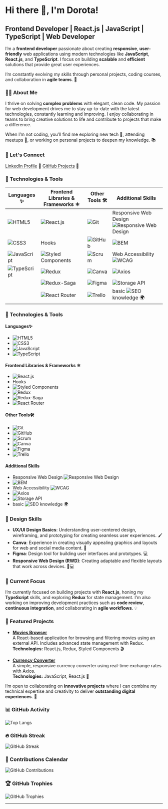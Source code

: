 # Hi there 👋, I'm Dorota! 

## Frontend Developer | React.js | JavaScript | TypeScript | Web Developer

I’m a **frontend developer** passionate about creating **responsive**, **user-friendly** web applications using modern technologies like **JavaScript**, **React.js**, and **TypeScript**. I focus on building **scalable** and **efficient** solutions that provide great user experiences.

I’m constantly evolving my skills through personal projects, coding courses, and collaboration in **agile teams**. 🚀

### 👩‍💻 About Me

I thrive on solving **complex problems** with elegant, clean code. My passion for web development drives me to stay up-to-date with the latest technologies, constantly learning and improving. I enjoy collaborating in teams to bring creative solutions to life and contribute to projects that make a difference. 

When I’m not coding, you’ll find me exploring new tech 🌱, attending meetups 🎤, or working on personal projects to deepen my knowledge. 📚


### 🚀 Let's Connect
[LinkedIn Profile](https://www.linkedin.com/in/d-karpinska/) 💬 [GitHub Projects](https://github.com/Dor-Ka?tab=repositories) 🌟
<!-- 
- [My Portfolio](link-to-portfolio) 🌍 
-->
### 🔧 Technologies & Tools

| **Languages** ✨                    | **Frontend Libraries & Frameworks** ⚛️                           | **Other Tools** 🛠️                                            | **Additional Skills**                                          |
|------------------------------------|-------------------------------------------------------------------|---------------------------------------------------------------|---------------------------------------------------------------|
| ![HTML5](https://img.shields.io/badge/-HTML5-E34F26?logo=html5&logoColor=ffffff) | ![React.js](https://img.shields.io/badge/-React.js-61DAFB?logo=react&logoColor=black) | ![Git](https://img.shields.io/badge/-Git-F05032?logo=git&logoColor=white) | Responsive Web Design ![Responsive Web Design](https://img.shields.io/badge/-RWD-4CAF50?logo=css3&logoColor=white) |
| ![CSS3](https://img.shields.io/badge/-CSS3-1572B6?logo=css3&logoColor=ffffff)   | Hooks                                                            | ![GitHub](https://img.shields.io/badge/-GitHub-181717?logo=github&logoColor=white) | ![BEM](https://img.shields.io/badge/-BEM-FF3E00?logo=css3&logoColor=white) |
| ![JavaScript](https://img.shields.io/badge/-JavaScript-F7DF1E?logo=javascript&logoColor=black) | ![Styled Components](https://img.shields.io/badge/-Styled%20Components-DB7093?logo=styled-components&logoColor=white) | ![Scrum](https://img.shields.io/badge/-Scrum-2E1B8E?logo=scrum&logoColor=white) | Web Accessibility ![WCAG](https://img.shields.io/badge/-WCAG-2F2F2F?logo=html5&logoColor=white) |
| ![TypeScript](https://img.shields.io/badge/-TypeScript-3178C6?logo=typescript&logoColor=ffffff) | ![Redux](https://img.shields.io/badge/-Redux-764ABC?logo=redux&logoColor=white)  | ![Canva](https://img.shields.io/badge/-Canva-FF4F00?logo=canva&logoColor=white) | ![Axios](https://img.shields.io/badge/-Axios-5A29E4?logo=axios&logoColor=white) |
|                                    | ![Redux-Saga](https://img.shields.io/badge/-Redux%20Saga-999999?logo=redux&logoColor=white) | ![Figma](https://img.shields.io/badge/-Figma-F24E1E?logo=figma&logoColor=white) | ![Storage API](https://img.shields.io/badge/-Storage%20API-FFB300?logo=google-chrome&logoColor=black) |
|                                    | ![React Router](https://img.shields.io/badge/-React%20Router-CA4245?logo=react-router&logoColor=white) | ![Trello](https://img.shields.io/badge/-Trello-0079BF?logo=trello&logoColor=white) | basic ![SEO](https://img.shields.io/badge/-SEO-FF9A8B?logo=google&logoColor=black) knowledge 🌍 |

### 🔧 Technologies & Tools

#### **Languages**✨
- ![HTML5](https://img.shields.io/badge/-HTML5-E34F26?logo=html5&logoColor=ffffff) 
- ![CSS3](https://img.shields.io/badge/-CSS3-1572B6?logo=css3&logoColor=ffffff)
- ![JavaScript](https://img.shields.io/badge/-JavaScript-F7DF1E?logo=javascript&logoColor=black) 
- ![TypeScript](https://img.shields.io/badge/-TypeScript-3178C6?logo=typescript&logoColor=ffffff) 

#### **Frontend Libraries & Frameworks** ⚛️
- ![React.js](https://img.shields.io/badge/-React.js-61DAFB?logo=react&logoColor=black)
- Hooks
- ![Styled Components](https://img.shields.io/badge/-Styled%20Components-DB7093?logo=styled-components&logoColor=white)
- ![Redux](https://img.shields.io/badge/-Redux-764ABC?logo=redux&logoColor=white)
- ![Redux-Saga](https://img.shields.io/badge/-Redux%20Saga-999999?logo=redux&logoColor=white)
- ![React Router](https://img.shields.io/badge/-React%20Router-CA4245?logo=react-router&logoColor=white)

#### **Other Tools**🛠️
- ![Git](https://img.shields.io/badge/-Git-F05032?logo=git&logoColor=white)
- ![GitHub](https://img.shields.io/badge/-GitHub-181717?logo=github&logoColor=white)
- ![Scrum](https://img.shields.io/badge/-Scrum-2E1B8E?logo=scrum&logoColor=white)
- ![Canva](https://img.shields.io/badge/-Canva-FF4F00?logo=canva&logoColor=white)
- ![Figma](https://img.shields.io/badge/-Figma-F24E1E?logo=figma&logoColor=white)
- ![Trello](https://img.shields.io/badge/-Trello-0079BF?logo=trello&logoColor=white)

#### **Additional Skills**
- Responsive Web Design ![Responsive Web Design](https://img.shields.io/badge/-RWD-4CAF50?logo=css3&logoColor=white)
- ![BEM](https://img.shields.io/badge/-BEM-FF3E00?logo=css3&logoColor=white)
- Web Accessibility ![WCAG](https://img.shields.io/badge/-WCAG-2F2F2F?logo=html5&logoColor=white)
- ![Axios](https://img.shields.io/badge/-Axios-5A29E4?logo=axios&logoColor=white)
- ![Storage API](https://img.shields.io/badge/-Storage%20API-FFB300?logo=google-chrome&logoColor=black)
- basic ![SEO](https://img.shields.io/badge/-SEO-FF9A8B?logo=google&logoColor=black) knowledge 🌍

### 🎨 Design Skills

- **UX/UI Design Basics**: Understanding user-centered design, wireframing, and prototyping for creating seamless user experiences. 🖌️
- **Canva**: Experience in creating visually appealing graphics and layouts for web and social media content. 🎨
- **Figma**: Design tool for building user interfaces and prototypes. 💻
- **Responsive Web Design (RWD)**: Creating adaptable and flexible layouts that work across devices. 📱💻

### 🌱 Current Focus

I’m currently focused on building projects with **React.js**, honing my **TypeScript** skills, and exploring **Redux** for state management. I'm also working on improving development practices such as **code review**, **continuous integration**, and collaborating in **agile workflows**. 💡

### 🌟 Featured Projects

- [**Movies Browser**](https://github.com/Dor-Ka/movies-browser)  
  A React-based application for browsing and filtering movies using an external API. Includes advanced state management with Redux.  
  **Technologies:** React.js, Redux, Styled Components 🎬  

- [**Currency Converter**](https://github.com/Dor-Ka/currency-converter)  
  A simple, responsive currency converter using real-time exchange rates with Axios.  
  **Technologies:** JavaScript, React.js 💱


I’m open to collaborating on **innovative projects** where I can combine my technical expertise and creativity to deliver **outstanding digital experiences**. 🚀


### 📊 GitHub Activity

![Top Langs](https://github-readme-stats.vercel.app/api/top-langs/?username=Dor-Ka&layout=compact&theme=radical)

### 🔥 GitHub Streak

![GitHub Streak](https://github-readme-streak-stats.herokuapp.com/?user=Dor-Ka)

### 📅 Contributions Calendar

![GitHub Contributions](https://github-readme-activity-graph.cyclic.app/graph?username=Dor-Ka)

### 🏆 GitHub Trophies

![GitHub Trophies](https://github-profile-trophy.vercel.app/?username=Dor-Ka&theme=radical&column=3&row=1&no-issues=true&no-stars=true&no-forks=true&no-repositories=true&no-commits=false&no-pull-requests=false&no-reviews=false)


---

<!-- 
### ✨ Fun Fact

I’m always trying to **code** like the [**little rocket emoji** 🚀](https://emojipedia.org/rocket/) and love building **amazing things**!
-->
